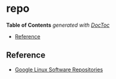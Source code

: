 # repo

**Table of Contents** _generated with_ [_DocToc_](https://github.com/thlorenz/doctoc)

* [Reference](repo.md#reference)

## Reference

* [Google Linux Software Repositories](https://www.google.com/linuxrepositories/)

